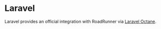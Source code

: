 # Laravel

Laravel provides an official integration with RoadRunner via [Laravel Octane](https://github.com/laravel/octane).
